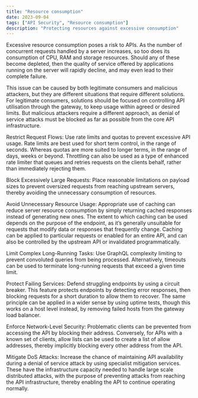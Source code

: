 ```yaml
---
title: "Resource consumption"
date: 2023-09-04
tags: ["API Security", "Resource consumption"]
description: "Protecting resources against excessive consumption"
---
```


Excessive resource consumption poses a risk to APIs. As the number of concurrent requests handled by a server increases, so too does its consumption of CPU, RAM and storage resources. Should any of these become depleted, then the quality of service offered by applications running on the server will rapidly decline, and may even lead to their complete failure.

This issue can be caused by both legitimate consumers and malicious attackers, but they are different situations that require different solutions. For legitimate consumers, solutions should be focused on controlling API utilisation through the gateway, to keep usage within agreed or desired limits. But malicious attackers require a different approach, as denial of service attacks must be blocked as far as possible from the core API infrastructure.

Restrict Request Flows: Use rate limits and quotas to prevent excessive API usage. Rate limits are best used for short term control, in the range of seconds. Whereas quotas are more suited to longer terms, in the range of days, weeks or beyond. Throttling can also be used as a type of enhanced rate limiter that queues and retries requests on the clients behalf, rather than immediately rejecting them.

Block Excessively Large Requests: Place reasonable limitations on payload sizes to prevent oversized requests from reaching upstream servers, thereby avoiding the unnecessary consumption of resources.

Avoid Unnecessary Resource Usage: Appropriate use of caching can reduce server resource consumption by simply returning cached responses instead of generating new ones. The extent to which caching can be used depends on the purpose of the endpoint, as it’s generally unsuitable for requests that modify data or responses that frequently change. Caching can be applied to particular requests or enabled for an entire API, and can also be controlled by the upstream API or invalidated programmatically.

Limit Complex Long-Running Tasks: Use GraphQL complexity limiting to prevent convoluted queries from being processed. Alternatively, timeouts can be used to terminate long-running requests that exceed a given time limit.

Protect Failing Services: Defend struggling endpoints by using a circuit breaker. This feature protects endpoints by detecting error responses, then blocking requests for a short duration to allow them to recover. The same principle can be applied in a wider sense by using uptime tests, though this works on a host level instead, by removing failed hosts from the gateway load balancer.

Enforce Network-Level Security: Problematic clients can be prevented from accessing the API by blocking their address. Conversely, for APIs with a known set of clients, allow lists can be used to create a list of allow addresses, thereby implicitly blocking every other address from the API.

Mitigate DoS Attacks: Increase the chance of maintaining API availability during a denial of service attack by using specialist mitigation services. These have the infrastructure capacity needed to handle large scale distributed attacks, with the purpose of preventing attacks from reaching the API infrastructure, thereby enabling the API to continue operating normally.